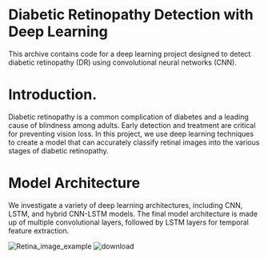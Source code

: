 # Diabetic Retinopathy Detection with Deep Learning
This archive contains code for a deep learning project designed to detect diabetic retinopathy (DR) using convolutional neural networks (CNN).
# Introduction.
Diabetic retinopathy is a common complication of diabetes and a leading cause of blindness among adults. Early detection and treatment are critical for preventing vision loss. In this project, we use deep learning techniques to create a model that can accurately classify retinal images into the various stages of diabetic retinopathy.
# Model Architecture
We investigate a variety of deep learning architectures, including CNN, LSTM, and hybrid CNN-LSTM models. The final model architecture is made up of multiple convolutional layers, followed by LSTM layers for temporal feature extraction.

![Retina_image_example](https://github.com/Dewarya/diabetic-retinopathy-detection_ML_DL_CNN/assets/85952205/71191385-7da4-482e-a24e-66ce6c89c016)
![download](https://github.com/Dewarya/diabetic-retinopathy-detection_ML_DL_CNN/assets/85952205/2ccbd98e-edec-4d92-8bcc-a99347400276)

